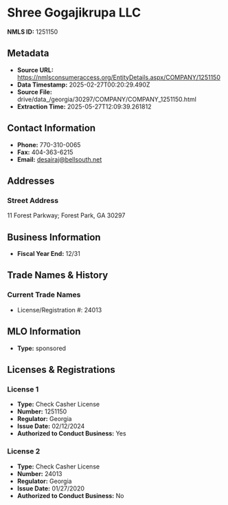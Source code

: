 # Shree Gogajikrupa LLC

**NMLS ID:** 1251150

## Metadata
- **Source URL:** https://nmlsconsumeraccess.org/EntityDetails.aspx/COMPANY/1251150
- **Data Timestamp:** 2025-02-27T00:20:29.490Z
- **Source File:** drive/data_/georgia/30297/COMPANY/COMPANY_1251150.html
- **Extraction Time:** 2025-05-27T12:09:39.261812

## Contact Information
- **Phone:** 770-310-0065
- **Fax:** 404-363-6215
- **Email:** desairaj@bellsouth.net

## Addresses
### Street Address
11 Forest Parkway; Forest Park, GA 30297

## Business Information
- **Fiscal Year End:** 12/31

## Trade Names & History
### Current Trade Names
- License/Registration #: 24013

## MLO Information
- **Type:** sponsored

## Licenses & Registrations

### License 1
- **Type:** Check Casher License
- **Number:** 1251150
- **Regulator:** Georgia
- **Issue Date:** 02/12/2024
- **Authorized to Conduct Business:** Yes

### License 2
- **Type:** Check Casher License
- **Number:** 24013
- **Regulator:** Georgia
- **Issue Date:** 01/27/2020
- **Authorized to Conduct Business:** No
